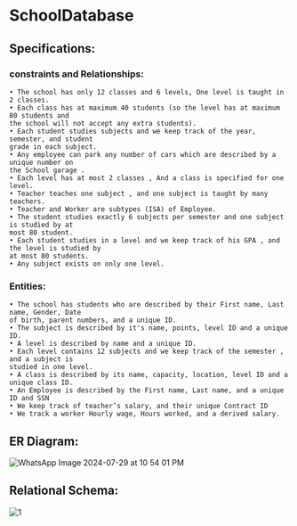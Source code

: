 # SchoolDatabase
## Specifications:
### constraints and Relationships:
    • The school has only 12 classes and 6 levels, One level is taught in 2 classes.
    • Each class has at maximum 40 students (so the level has at maximum 80 students and
    the school will not accept any extra students).
    • Each student studies subjects and we keep track of the year, semester, and student
    grade in each subject.
    • Any employee can park any number of cars which are described by a unique number on
    the School garage .
    • Each level has at most 2 classes , And a class is specified for one level.
    • Teacher teaches one subject , and one subject is taught by many teachers.
    • Teacher and Worker are subtypes (ISA) of Employee.
    • The student studies exactly 6 subjects per semester and one subject is studied by at
    most 80 student.
    • Each student studies in a level and we keep track of his GPA , and the level is studied by
    at most 80 students.
    • Any subject exists on only one level.


### Entities:
    • The school has students who are described by their First name, Last name, Gender, Date
    of birth, parent numbers, and a unique ID.
    • The subject is described by it's name, points, level ID and a unique ID.
    • A level is described by name and a unique ID.
    • Each level contains 12 subjects and we keep track of the semester , and a subject is
    studied in one level.
    • A class is described by its name, capacity, location, level ID and a unique class ID.
    • An Employee is described by the First name, Last name, and a unique ID and SSN
    • We keep track of teacher’s salary, and their unique Contract ID
    • We track a worker Hourly wage, Hours worked, and a derived salary.



## ER Diagram:

![WhatsApp Image 2024-07-29 at 10 54 01 PM](https://github.com/user-attachments/assets/c1537992-90fb-4cef-a923-d748ce01b8d1)



## Relational Schema:

![1](https://github.com/user-attachments/assets/aa9b23f6-d9c0-4597-b09a-1676d1e680e7)

